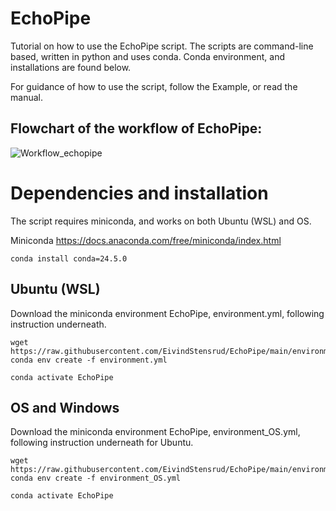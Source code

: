 # EchoPipe
Tutorial on how to use the EchoPipe script.
The scripts are command-line based, written in python and uses conda.
Conda environment, and installations are found below.

For guidance of how to use the script, follow the Example, or read the manual.

## Flowchart of the workflow of EchoPipe:


![Workflow_echopipe](https://github.com/EivindStensrud/EchoPipe/assets/83813403/e4a0ca27-31a7-48c9-95ab-b05cfbc6d086)




# Dependencies and installation
The script requires miniconda, and works on both Ubuntu (WSL) and OS.

Miniconda
https://docs.anaconda.com/free/miniconda/index.html

```
conda install conda=24.5.0
```

## Ubuntu (WSL)
Download the miniconda environment EchoPipe, environment.yml, following instruction underneath.

```
wget https://raw.githubusercontent.com/EivindStensrud/EchoPipe/main/environment.yml
conda env create -f environment.yml

conda activate EchoPipe

```


## OS and Windows
Download the miniconda environment EchoPipe, environment_OS.yml, following instruction underneath for Ubuntu.

```
wget https://raw.githubusercontent.com/EivindStensrud/EchoPipe/main/environment_OS.yml
conda env create -f environment_OS.yml

conda activate EchoPipe

```
